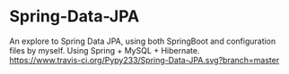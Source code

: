 # Spring-Data-JPA
An explore to Spring Data JPA, using both SpringBoot and configuration files by myself.
Using Spring + MySQL + Hibernate.<br>
https://www.travis-ci.org/Pypy233/Spring-Data-JPA.svg?branch=master

